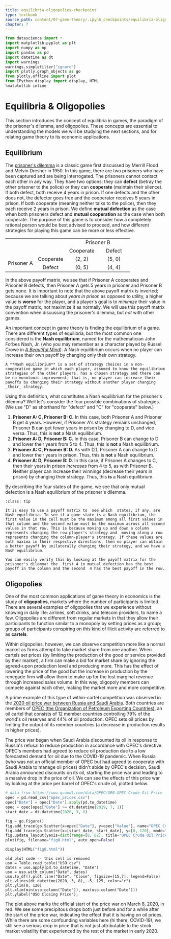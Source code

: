 ```yaml
---
title: equilibria-oligopolies-checkpoint
type: textbook
source_path: content/07-game-theory/.ipynb_checkpoints/equilibria-oligopolies-checkpoint.ipynb
chapter: 7
---
```


```python
from datascience import *
import matplotlib.pyplot as plt
import numpy as np
import pandas as pd
import datetime as dt
import warnings
warnings.simplefilter("ignore")
import plotly.graph_objects as go
from plotly.offline import plot
from IPython.display import display, HTML
%matplotlib inline
```

# Equilibria & Oligopolies

This section introduces the concept of equilibria in games, the paradigm of the prisoner's dilemma, and oligopolies. These concepts are essential to understanding the models we will be studying the next sections, and for relating game theory to its economic applications.

## Equilibrium

The [prisoner's dilemma](https://en.wikipedia.org/wiki/Prisoner%27s_dilemma) is a classic game first discussed by Merrill Flood and Melvin Dresher in 1950. In this game, there are two prisoners who have been captured and are being interrogated. The prisoners cannot contact each other in any way. They have two options: they can **defect** (betray the other prisoner to the police) or they can **cooperate** (maintain their silence). If both defect, both receive 4 years in prison. If one defects and the other does not, the defector goes free and the cooperator receives 5 years in prison. If both cooperate (meaning neither talks to the police), then they each receive 2 years in prison. We define **mutual defection** as the case when both prisoners defect and **mutual cooperation** as the case when both cooperate. The purpose of this game is to consider how a completely rational person would be best advised to proceed, and how different strategies for playing this game can be more or less effective.

<table class="payoff-matrix" style="text-align: center; table-layout: fixed;">
    
<tr>
    <td colspan="2" rowspan="2" width="170" style="border-width: 0 1px 1px 0;"></td>
    <td colspan="2">Prisoner B</td>
</tr>
<tr>
    <td width="85">Cooperate</td>
    <td width="85">Defect</td>
</tr>
<tr>
    <td rowspan="2">Prisoner A</td>
    <td>Cooperate</td>
    <td>(2, 2)</td>
    <td>(5, 0)</td>
</tr>
<tr>
    <td>Defect</td>
    <td>(0, 5)</td>
    <td>(4, 4)</td>
</tr>
    
</table>

In the above payoff matrix, we see that if Prisoner A cooperates and Prisoner B defects, then Prisoner A gets 5 years in prisoner and Prisoner B gets none. It is important to note that the above payoff matrix is inverted; because we are talking about _years in prison_ as opposed to utility, a higher value is **worse** for the player, and a player's goal is to _minimize_ their value in the payoff matrix, not maximize it as normally. We will use this payoff matrix convention when discussing the prisoner's dilemma, but _not_ with other games.

An important concept in game theory is finding the equilibrium of a game. There are different types of equilibria, but the most common one considered is the **Nash equilibrium**, named for the mathematician John Forbes Nash, Jr. (who you may remember as a character played by Russel Crowe in [_A Beautiful Mind_](https://en.wikipedia.org/wiki/A_Beautiful_Mind_(film))). A Nash equilibrium occurs when no player can increase their own payoff by changing only their own strategy.

```{admonition} Definition
A **Nash equilibrium** is a set of strategy choices in a non-cooperative game in which each player, assumed to know the equilibrium strategies of the other players, has a chosen strategy and there can be no monotonic improvement; that is, no player can increase their payoffs by changing their strategy without another player changing _their_ strategy.
```

Using this definition, what constitutes a Nash equilibrium for the prisoner's dilemma? Well let's consider the four possible combinations of strategies. (We use "D" as shorthand for "defect" and "C" for "cooperate" below.)

1. **Prisoner A: C, Prisoner B: C.** In this case, both Prisoner A and Prisoner B get 4 years. However, if Prisoner A's strategy remains unchanged, Prisoner B can get fewer years in prison by changing to D, and vice versa. Thus, this is **not** a Nash equilibrium.
2. **Prisoner A: D, Prisoner B: C.** In this case, Prisoner B can change to D and lower their years from 5 to 4. Thus, this is **not** a Nash equilibrium.
3. **Prisoner A: C, Prisoner B: D.** As with (2), Prisoner A can change to D and lower their years in prison. Thus, this is **not** a Nash equilibrium.
4. **Prisoner A: D, Prisoner B: D.** In this case, if Prisoner A changes to C, then their years in prison _increases_ from 4 to 5, as with Prisoner B. Neither player can increase their winnings (decrease their years in prison) by changing their strategy. Thus, this **is** a Nash equilibrium.

By describing the four states of the game, we see that only mutual defection is a Nash equilibrium of the prisoner's dilemma.

```{admonition} Nash equilibria in payoff matrices
:class: tip

It is easy to use a payoff matrix to  see which  states, if any, are Nash equilibria. To see if a game state is a Nash equilibrium, the first value in the cell must be the maximum among all first values in that column and the second value must be the maximum across all second values in that row. This is because moving up and down a column represents changing the row-player's strategy and  moving along a row represents changing the column-player's strategy. If these values are both maxima in their respective directions, then no player can obtain a better payoff by unilaterally changing their strategy, and we have a Nash equilibrium.

You can easily verify this by looking at the payoff matrix for the prisoner's dilemma: the  first 4 in mutual defection has the best payoff in the column and the second  4 has the best payoff in the row.
```

## Oligopolies

One of the most common applications of game theory in economics is the study of **oligopolies**, markets where the number of participants is limited. There are several examples of oligopolies that we experience without knowing in daily life: airlines, soft drinks, and telecom providers, to name a few. Oligopolies are different from regular markets in that they allow their participants to function similar to a monopoly by setting prices as a group; groups of participants conspiring on this kind of illicit activity are referred to as **cartels**. 

Within oligopolies, however, we can observe competition more like a normal market as firms attempt to take market share from one another. When cartels set prices (by limiting the production of the good or service provided by their market), a firm can make a bid for market share by ignoring the agreed-upon production level and producing more. This has the effect of lowering the price of the good but the increase in production by the renegade firm will allow them to make up for the lost marginal revenue through increased sales volume. In this way, oligopoly members can compete against each other, making the market more and more competitive.

A prime example of this type of within-cartel competition was observed in the [2020 oil price war between Russia and Saudi Arabia](https://en.wikipedia.org/wiki/2020_Russia%E2%80%93Saudi_Arabia_oil_price_war). Both countries are members of [OPEC (the Organization of Petroleum Exporting Countries)](https://en.wikipedia.org/wiki/OPEC), an oil cartel that consists of 12 member countries controlling 79% of the world's oil reserves and 44% of oil production. OPEC sets oil prices by limiting the output of its member countries (a decrease in production results in higher prices).

The price war began when Saudi Arabia discounted its oil in response to Russia's refusal to reduce production in accordance with OPEC's directive. OPEC's members had agreed to reduce oil production due to a low forecasted demand for oil due to the COVID-19 pandemic. When Russia (who was not an official member of OPEC but had agreed to cooperate with Saudi Arabia to manage oil prices) didn't abide  by OPEC's decision, Saudi Arabia announced discounts on its oil, starting the price war and leading to a massive drop in the price of oil. We can see the effects of this price war by looking at the price per barrel of OPEC's crude oil, plotted below.

```python
# data from https://www.quandl.com/data/OPEC/ORB-OPEC-Crude-Oil-Price
opec = pd.read_csv("opec_prices.csv")
opec["Date"] = opec["Date"].apply(pd.to_datetime)
opec = opec[opec["Date"] >= dt.datetime(2019, 7, 1)]
start_date = dt.datetime(2020, 3, 8)

fig = go.Figure()
fig.add_trace(go.Scatter(x=opec["Date"], y=opec["Value"], name="OPEC Crude Oil Price", showlegend=False))
fig.add_trace(go.Scatter(x=[start_date, start_date], y=[0, 120], mode="lines", name="Start of Price War", showlegend=False))
fig.update_layout(yaxis=dict(range=[8, 82], title="OPEC Crude Oil Price ($)"), xaxis=dict(title="Date"))
plot(fig, filename="fig0.html", auto_open=False)

display(HTML("fig0.html"))
```

```
old plot code -- this cell is removed
uso = Table.read_table("USO.csv")
dates = uso.apply(pd.to_datetime, "Date")
uso = uso.with_column("Date", dates)
uso.to_df().plot.line("Date", "Close", figsize=[15,7], legend=False)
plt.vlines(dt.datetime(2020, 3, 8), -5, 125, color="r")
plt.ylim(0, 120)
plt.xlim(min(uso.column("Date")), max(uso.column("Date")))
plt.ylabel("USO Closing Price");
```

The plot above marks the official start of the price war on March 8, 2020, in red. We see some precipitous drops both just before and for a while after the start of the price war, indicating the effect that it is having on oil prices. While there are some confounding variables here (hi there, COVID-19), we still see a serious drop in price that is not just attributable to the stock market volatility that experienced by the rest of the market in early 2020.


